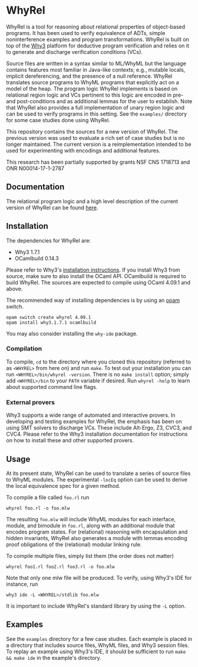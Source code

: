 # WhyRel

WhyRel is a tool for reasoning about relational properties of object-based
programs.  It has been used to verify equivalence of ADTs, simple
noninterference examples and program transformations.  WhyRel is built on top
of the [Why3](http://why3.lri.fr) platform for deductive program verification
and relies on it to generate and discharge verification conditions (VCs).

Source files are written in a syntax similar to ML/WhyML but the language
contains features most familiar in Java-like contexts; e.g., mutable locals,
implicit dereferencing, and the presence of a null reference.  WhyRel
translates source programs to WhyML programs that explicitly act on a model of
the heap.  The program logic WhyRel implements is based on relational region
logic and VCs pertinent to this logic are encoded in pre- and post-conditions
and as additional lemmas for the user to establish.  Note that WhyRel also
provides a full implementation of unary region logic and can be used to verify
programs in this setting.  See the `examples/` directory for some case studies
done using WhyRel.

This repository contains the sources for a new version of WhyRel.  The previous
version was used to evaluate a rich set of case studies but is no longer
maintained.  The current version is a reimplementation intended to be used for
experimenting with encodings and additional features.

This research has been partially supported by grants NSF CNS 1718713 and ONR
N00014-17-1-2787


## Documentation

The relational program logic and a high level description of the current version
of WhyRel can be found [here](http://arxiv.org/abs/1910.14560).

## Installation

The dependencies for WhyRel are:

- Why3 1.7.1
- OCamlbuild 0.14.3

Please refer to Why3's [installation instructions](http://why3.lri.fr/doc/install.html#installing-why3).
If you install Why3 from source, make sure to also install the OCaml API.
OCamlbuild is required to build WhyRel.  The sources are expected to compile
using OCaml 4.09.1 and above.

The recommended way of installing dependencies is by using an
[opam](https://opam.ocaml.org) switch.

```
opam switch create whyrel 4.09.1
opam install why3.1.7.1 ocamlbuild
```

You may also consider installing the `why-ide` package.


### Compilation

To compile, `cd` to the directory where you cloned this repository (referred
to as `<WHYREL>` from here on) and run `make`.  To test out your installation
you can run `<WHYREL>/bin/whyrel -version`.  There is no `make install`
option; simply add `<WHYREL>/bin` to your `PATH` variable if desired.  Run
`whyrel -help` to learn about supported command line flags.


### External provers

Why3 supports a wide range of automated and interactive provers.  In developing
and testing examples for WhyRel, the emphasis has been on using SMT solvers to
discharge VCs.  These include Alt-Ergo, Z3, CVC3, and CVC4.  Please refer to the
Why3 installation documentation for instructions on how to install these and
other supported provers.


## Usage

At its present state, WhyRel can be used to translate a series of source files
to WhyML modules.  The experimental `-locEq` option can be used to derive the
local equivalence spec for a given method.

To compile a file called `foo.rl` run

```
whyrel foo.rl -o foo.mlw
```

The resulting `foo.mlw` will include WhyML modules for each interface, module,
and bimodule in `foo.rl`, along with an additional module that encodes program
states.  For (relational) reasoning with encapsulation and hidden invariants,
WhyRel also generates a module with lemmas encoding proof obligations of the
(relational) modular linking rule.

To compile multiple files, simply list them (the order does not matter)

```
whyrel foo1.rl foo2.rl foo3.rl -o foo.mlw
```

Note that only one mlw file will be produced. To verify, using Why3's IDE for
instance, run

```
why3 ide -L <WHYREL>/stdlib foo.mlw
```

It is important to include WhyRel's standard library by using the `-L` option.


## Examples

See the `examples` directory for a few case studies.  Each example is placed
in a directory that includes source files, WhyML files, and Why3 session
files.  To replay an example using Why3's IDE, it should be sufficient to run
`make && make ide` in the example's directory.
